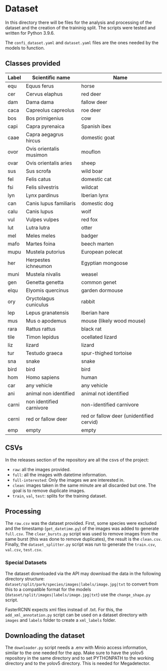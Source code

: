 # Dataset
In this directory there will be files for the analysis and processing of the dataset and the creation of the traininig split.
The scripts were tested and written for Python 3.9.6.

The `confi_dataset.yaml` and `dataset.yaml` files are the ones needed by the models to function.

## Classes provided
| Label | Scientific name          | Name                                     |
|-------|--------------------------|------------------------------------------|
| equ   | Equus ferus              | horse                                    |
| cer   | Cervus elaphus           | red deer                                 |
| dam   | Dama dama                | fallow deer                              |
| caca  | Capreolus capreolus      | roe deer                                 |
| bos   | Bos primigenius          | cow                                      |
| capi  | Capra pyrenaica          | Spanish ibex                             |
| caae  | Capra aegagrus hircus    | domestic goat                            |
| ovor  | Ovis orientalis musimon  | mouflon                                  |
| ovar  | Ovis orientalis aries    | sheep                                    |
| sus   | Sus scrofa               | wild boar                                |
| fel   | Felis catus              | domestic cat                             |
| fsi   | Felis silvestris         | wildcat                                  |
| lyn   | Lynx pardinus            | Iberian lynx                             |
| can   | Canis lupus familiaris   | domestic dog                             |
| calu  | Canis lupus              | wolf                                     |
| vul   | Vulpes vulpes            | red fox                                  |
| lut   | Lutra lutra              | otter                                    |
| mel   | Meles meles              | badger                                   |
| mafo  | Martes foina             | beech marten                             |
| mupu  | Mustela putorius         | European polecat                         |
| her   | Herpestes ichneumon      | Egyptian mongoose                        |
| muni  | Mustela nivalis          | weasel                                   |
| gen   | Genetta genetta          | common genet                             |
| elqu  | Elyomis quercinus        | garden dormouse                          |
| ory   | Oryctolagus cuniculus    | rabbit                                   |
| lep   | Lepus granatensis        | Iberian hare                             |
| mus   | Mus o apodemus           | mouse (likely wood mouse)                |
| rara  | Rattus rattus            | black rat                                |
| tile  | Timon lepidus            | ocellated lizard                         |
| liz   | lizard                   | lizard                                   |
| tur   | Testudo graeca           | spur-thighed tortoise                    |
| sna   | snake                    | snake                                    |
| bird  | bird                     | bird                                     |
| hom   | Homo sapiens             | human                                    |
| car   | any vehicle              | any vehicle                              |
| ani   | animal non identified    | animal not identified                    |
| carni | non identified carnivore | non-identified carnivore                 |
| cerni | red or fallow deer       | red or fallow deer (unidentified cervid) |
| emp   | empty                    | empty                                    |

## CSVs
In the releases section of the repository are all the csvs of the project:
- `raw`: all the images provided.
- `full`: all the images with datetime information.
- `full-interested`: Only the images we are interested in.
- `clean`: images taken in the same minute are all discarded but one. The goal is to remove duplicate images.
- `train`, `val`, `test`: splits for the training dataset.

## Processing
The `raw.csv` was the dataset provided. First, some species were excluded and the timestamp (`get_datetime.py`) of the images was added to generate `full.csv`. The `clear_bursts.py` script was used to remove images from the same burst (this was done to remove duplicates), the result is the `clean.csv`. Finally, the `dataset_splitter.py` script was run to generate the `train.csv`, `val.csv`, `test.csv`.

### Special Datasets
The dataset downloaded via the API may download the data in the following directory structure: `dataset/split/park/species/images|labels/image.jpg|txt` to convert from this to a compatible format for the models (`dataset/split/images|labels/image.jpg|txt`) use the `change_shape.py` script.

FasterRCNN expects xml files instead of .txt. For this, the `add_xml_annotation.py` script can be used on a dataset directory with `images` and `labels` folder to create a `xml_labels` folder.

## Downloading the dataset
The `downloader.py` script needs a .env with Minio access information, similar to the one needed for the app. Make sure to have the yolov5 repository in the same directory and to set PYTHONPATH to the working directory and to the yolov5 directory. This is needed for Megadetector.